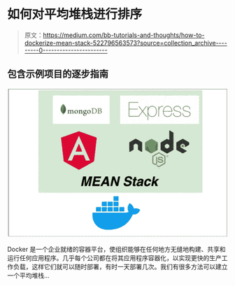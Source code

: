 # 如何对平均堆栈进行排序

> 原文：<https://medium.com/bb-tutorials-and-thoughts/how-to-dockerize-mean-stack-522796563573?source=collection_archive---------0----------------------->

## 包含示例项目的逐步指南

![](img/557c945f2c38df2bfa60427e87f42f63.png)

Docker 是一个企业就绪的容器平台，使组织能够在任何地方无缝地构建、共享和运行任何应用程序。几乎每个公司都在将其应用程序容器化，以实现更快的生产工作负载，这样它们就可以随时部署，有时一天部署几次。我们有很多方法可以建立一个平均堆栈…
